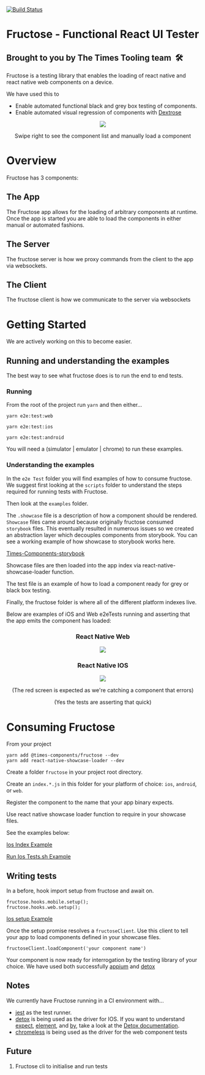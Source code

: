 
[![Build Status](https://www.bitrise.io/app/3038aa161f140118/status.svg?token=xtX-Hi2JSI7S3zQIGHI0EQ&branch=master)](https://www.bitrise.io/app/3038aa161f140118)

# Fructose - Functional React UI Tester 

## Brought to you by The Times Tooling team  🛠

Fructose is a testing library that enables the loading of react native and react native web components on a device.

We have used this to 

 - Enable automated functional black and grey box testing of components. 
 - Enable automated visual regression of components with [Dextrose]


<p align="center">
  <img src="https://imgur.com/VJR5Tbz.gif">
</p>

<p align="center">Swipe right to see the component list and manually load a component </p>

# Overview

Fructose has 3 components:
## The App

The Fructose app allows for the loading of arbitrary components at runtime. Once the app is started you are able to load the components in either manual or automated fashions.

## The Server

The fructose server is how we proxy commands from the client to the app via websockets.


## The Client

The fructose client is how we communicate to the server via websockets


# Getting Started

We are actively working on this to become easier. 


## Running and understanding the examples


The best way to see what fructose does is to run the end to end tests.


### Running
From the root of the project run `yarn` and then either...

`yarn e2e:test:web`

`yarn e2e:test:ios`

`yarn e2e:test:android`


You will need a (simulator | emulator | chrome) to run these examples.
### Understanding the examples

In the `e2e Test` folder you will find examples of how to consume fructose.
We suggest first looking at the `scripts` folder to understand the steps required for running tests with Fructose.

Then look at the `examples` folder. 

The `.showcase` file is a description of how a component should be rendered.
`Showcase` files came around because originally fructose consumed `storybook` files. This eventually resulted in numerous issues so we created an abstraction layer which decouples components from storybook.
You can see a working example of how showcase to storybook works here.

[Times-Components-storybook]

Showcase files are then loaded into the app index via react-native-showcase-loader function.


The test file is an example of how to load a component ready for grey or black box testing.


Finally, the fructose folder is where all of the different platform indexes live.


Below are examples of iOS and Web e2eTests running and asserting that the app emits the component has loaded:


### <p align="center"> React Native Web

  <p align="center">
  <img src="https://imgur.com/Kp75645.gif">
</p>


### <p align="center"> React Native IOS
<p align="center">
  <img src="https://imgur.com/66zjgr8.gif">
</p>

<p align="center">
(The red screen is expected as we're catching a component that errors)
<p align="center">
(Yes the tests are asserting that quick)
</p>

# Consuming Fructose


From your project

```
yarn add @times-components/fructose --dev
yarn add react-native-showcase-loader --dev
```


Create a folder `fructose` in your project root directory.

Create an `index.*.js` in this folder for your platform of choice: `ios`, `android`, or `web`.

Register the component to the name that your app binary expects. 

Use react native showcase loader function to require in your showcase files.

See the examples below:

[Ios Index Example](e2eTests/fructose/index.ios.js)

[Run Ios Tests.sh Example](e2eTests/scripts/ios-tests.sh)

## Writing tests


In a before, hook import setup from fructose and await on.

```
fructose.hooks.mobile.setup();
fructose.hooks.web.setup();
```

[Ios setup Example](e2eTests/fructose/setup.native.js)


Once the setup promise resolves a `fructoseClient`. Use this client to tell your app to load components defined in your showcase files.

```
fructoseClient.loadComponent('your component name')
```

Your component is now ready for interrogation by the testing library of your choice.
We have used both successfully [appium] and [detox] 


## Notes 

We currently have Fructose running in a CI environment with...
- [jest] as the test runner.
- [detox] is being used as the driver for IOS.
    If you want to understand [expect][expect], [element][actions], and [by][matchers], take a look at the [Detox documentation][detox-docs].
- [chromeless] is being used as the driver for the web component tests



## Future
  
  1. Fructose cli to initialise and run tests
  
[jest]: https://facebook.github.io/jest
[chromeless]: https://github.com/graphcool/chromeless
[detox]: https://github.com/wix/detox
[detox-docs]: https://github.com/wix/detox/blob/master/docs/README.md
[matchers]: https://github.com/wix/detox/blob/master/docs/APIRef.Matchers.md
[actions]: https://github.com/wix/detox/blob/master/docs/APIRef.ActionsOnElement.md
[expect]: https://github.com/wix/detox/blob/master/docs/APIRef.Expect.md
[appium]: http://appium.io/
[times-components-storybook]: https://github.com/newsuk/times-components/tree/master/packages/storybook
[Dextrose]: https://github.com/newsuk/dextrose
